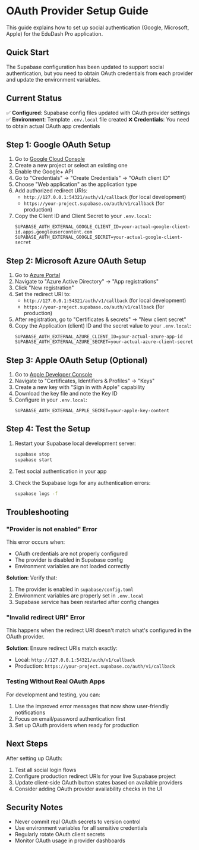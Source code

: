 # OAuth Provider Setup Guide

This guide explains how to set up social authentication (Google, Microsoft, Apple) for the EduDash Pro application.

## Quick Start

The Supabase configuration has been updated to support social authentication, but you need to obtain OAuth credentials from each provider and update the environment variables.

## Current Status

✅ **Configured**: Supabase config files updated with OAuth provider settings
✅ **Environment**: Template `.env.local` file created
❌ **Credentials**: You need to obtain actual OAuth app credentials

## Step 1: Google OAuth Setup

1. Go to [Google Cloud Console](https://console.developers.google.com/)
2. Create a new project or select an existing one
3. Enable the Google+ API
4. Go to "Credentials" → "Create Credentials" → "OAuth client ID"
5. Choose "Web application" as the application type
6. Add authorized redirect URIs:
   - `http://127.0.0.1:54321/auth/v1/callback` (for local development)
   - `https://your-project.supabase.co/auth/v1/callback` (for production)
7. Copy the Client ID and Client Secret to your `.env.local`:
   ```env
   SUPABASE_AUTH_EXTERNAL_GOOGLE_CLIENT_ID=your-actual-google-client-id.apps.googleusercontent.com
   SUPABASE_AUTH_EXTERNAL_GOOGLE_SECRET=your-actual-google-client-secret
   ```

## Step 2: Microsoft Azure OAuth Setup

1. Go to [Azure Portal](https://portal.azure.com/)
2. Navigate to "Azure Active Directory" → "App registrations"
3. Click "New registration"
4. Set the redirect URI to:
   - `http://127.0.0.1:54321/auth/v1/callback` (for local development)
   - `https://your-project.supabase.co/auth/v1/callback` (for production)
5. After registration, go to "Certificates & secrets" → "New client secret"
6. Copy the Application (client) ID and the secret value to your `.env.local`:
   ```env
   SUPABASE_AUTH_EXTERNAL_AZURE_CLIENT_ID=your-actual-azure-app-id
   SUPABASE_AUTH_EXTERNAL_AZURE_SECRET=your-actual-azure-client-secret
   ```

## Step 3: Apple OAuth Setup (Optional)

1. Go to [Apple Developer Console](https://developer.apple.com/)
2. Navigate to "Certificates, Identifiers & Profiles" → "Keys"
3. Create a new key with "Sign in with Apple" capability
4. Download the key file and note the Key ID
5. Configure in your `.env.local`:
   ```env
   SUPABASE_AUTH_EXTERNAL_APPLE_SECRET=your-apple-key-content
   ```

## Step 4: Test the Setup

1. Restart your Supabase local development server:
   ```bash
   supabase stop
   supabase start
   ```

2. Test social authentication in your app
3. Check the Supabase logs for any authentication errors:
   ```bash
   supabase logs -f
   ```

## Troubleshooting

### "Provider is not enabled" Error

This error occurs when:
- OAuth credentials are not properly configured
- The provider is disabled in Supabase config
- Environment variables are not loaded correctly

**Solution**: Verify that:
1. The provider is enabled in `supabase/config.toml`
2. Environment variables are properly set in `.env.local`
3. Supabase service has been restarted after config changes

### "Invalid redirect URI" Error

This happens when the redirect URI doesn't match what's configured in the OAuth provider.

**Solution**: Ensure redirect URIs match exactly:
- Local: `http://127.0.0.1:54321/auth/v1/callback`
- Production: `https://your-project.supabase.co/auth/v1/callback`

### Testing Without Real OAuth Apps

For development and testing, you can:
1. Use the improved error messages that now show user-friendly notifications
2. Focus on email/password authentication first
3. Set up OAuth providers when ready for production

## Next Steps

After setting up OAuth:
1. Test all social login flows
2. Configure production redirect URIs for your live Supabase project
3. Update client-side OAuth button states based on available providers
4. Consider adding OAuth provider availability checks in the UI

## Security Notes

- Never commit real OAuth secrets to version control
- Use environment variables for all sensitive credentials
- Regularly rotate OAuth client secrets
- Monitor OAuth usage in provider dashboards
